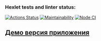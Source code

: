 ### Hexlet tests and linter status:
[![Actions Status](https://github.com/AlekseySapunkov/frontend-project-11/workflows/hexlet-check/badge.svg)](https://github.com/AlekseySapunkov/frontend-project-11/actions)
[![Maintainability](https://api.codeclimate.com/v1/badges/7c8efeed5c3d7597ac5b/maintainability)](https://codeclimate.com/github/AlekseySapunkov/frontend-project-11/maintainability)
[![Node CI](https://github.com/AlekseySapunkov/frontend-project-lvl2/actions/workflows/makefile.yml/badge.svg)](https://github.com/AlekseySapunkov/frontend-project-lvl11/actions/workflows/makefile.yml)

## <a href="https://frontend-project-11-iota.vercel.app">Демо версия приложения</a>
